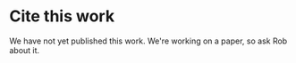 # Cite this work

We have not yet published this work. We're working on a paper, so ask Rob about it.
